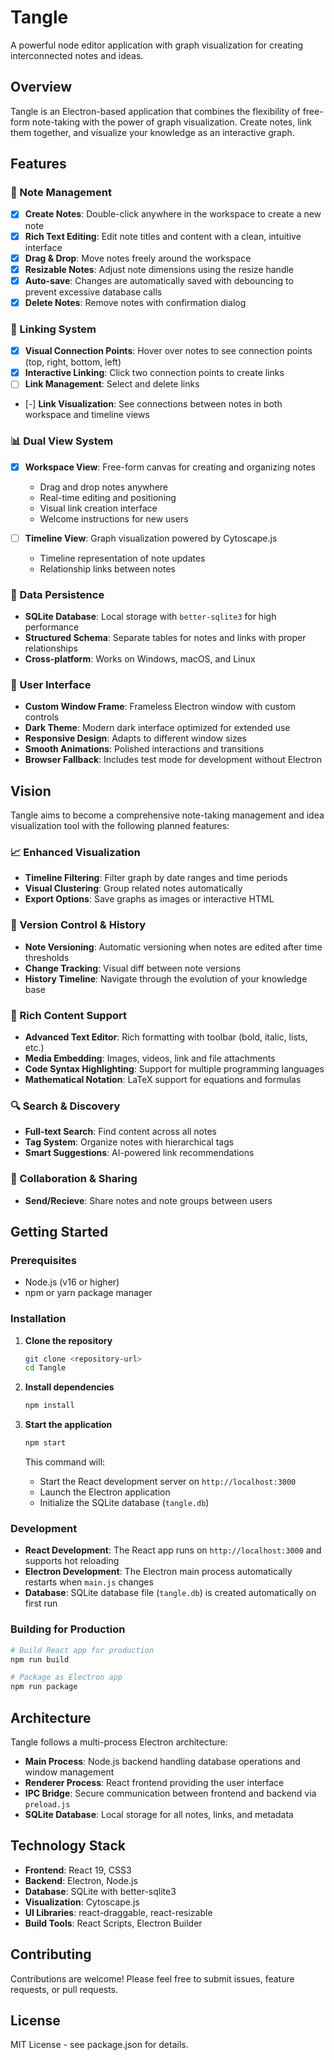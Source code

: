 # Tangle

A powerful node editor application with graph visualization for creating interconnected notes and ideas.

## Overview

Tangle is an Electron-based application that combines the flexibility of free-form note-taking with the power of graph visualization. Create notes, link them together, and visualize your knowledge as an interactive graph.

## Features

### 📝 Note Management
- [x] **Create Notes**: Double-click anywhere in the workspace to create a new note
- [x] **Rich Text Editing**: Edit note titles and content with a clean, intuitive interface
- [x] **Drag & Drop**: Move notes freely around the workspace
- [x] **Resizable Notes**: Adjust note dimensions using the resize handle
- [x] **Auto-save**: Changes are automatically saved with debouncing to prevent excessive database calls
- [x] **Delete Notes**: Remove notes with confirmation dialog

### 🔗 Linking System
- [x] **Visual Connection Points**: Hover over notes to see connection points (top, right, bottom, left)
- [x] **Interactive Linking**: Click two connection points to create links
- [ ] **Link Management**: Select and delete links
- [-] **Link Visualization**: See connections between notes in both workspace and timeline views

### 📊 Dual View System
- [x] **Workspace View**: Free-form canvas for creating and organizing notes
  - Drag and drop notes anywhere
  - Real-time editing and positioning
  - Visual link creation interface
  - Welcome instructions for new users

- [ ] **Timeline View**: Graph visualization powered by Cytoscape.js
  - Timeline representation of note updates
  - Relationship links between notes

### 💾 Data Persistence
- **SQLite Database**: Local storage with `better-sqlite3` for high performance
- **Structured Schema**: Separate tables for notes and links with proper relationships
- **Cross-platform**: Works on Windows, macOS, and Linux

### 🎨 User Interface
- **Custom Window Frame**: Frameless Electron window with custom controls
- **Dark Theme**: Modern dark interface optimized for extended use
- **Responsive Design**: Adapts to different window sizes
- **Smooth Animations**: Polished interactions and transitions
- **Browser Fallback**: Includes test mode for development without Electron

## Vision

Tangle aims to become a comprehensive note-taking management and idea visualization tool with the following planned features:

### 📈 Enhanced Visualization
- **Timeline Filtering**: Filter graph by date ranges and time periods
- **Visual Clustering**: Group related notes automatically
- **Export Options**: Save graphs as images or interactive HTML

### 🔄 Version Control & History
- **Note Versioning**: Automatic versioning when notes are edited after time thresholds
- **Change Tracking**: Visual diff between note versions
- **History Timeline**: Navigate through the evolution of your knowledge base

### 🎨 Rich Content Support
- **Advanced Text Editor**: Rich formatting with toolbar (bold, italic, lists, etc.)
- **Media Embedding**: Images, videos, link and file attachments
- **Code Syntax Highlighting**: Support for multiple programming languages
- **Mathematical Notation**: LaTeX support for equations and formulas

### 🔍 Search & Discovery
- **Full-text Search**: Find content across all notes
- **Tag System**: Organize notes with hierarchical tags
- **Smart Suggestions**: AI-powered link recommendations

### 📱 Collaboration & Sharing
- **Send/Recieve**: Share notes and note groups between users

## Getting Started

### Prerequisites
- Node.js (v16 or higher)
- npm or yarn package manager

### Installation

1. **Clone the repository**
   ```bash
   git clone <repository-url>
   cd Tangle
   ```

2. **Install dependencies**
   ```bash
   npm install
   ```

3. **Start the application**
   ```bash
   npm start
   ```

   This command will:
   - Start the React development server on `http://localhost:3000`
   - Launch the Electron application
   - Initialize the SQLite database (`tangle.db`)

### Development

- **React Development**: The React app runs on `http://localhost:3000` and supports hot reloading
- **Electron Development**: The Electron main process automatically restarts when `main.js` changes
- **Database**: SQLite database file (`tangle.db`) is created automatically on first run

### Building for Production

```bash
# Build React app for production
npm run build

# Package as Electron app
npm run package
```

## Architecture

Tangle follows a multi-process Electron architecture:

- **Main Process**: Node.js backend handling database operations and window management
- **Renderer Process**: React frontend providing the user interface
- **IPC Bridge**: Secure communication between frontend and backend via `preload.js`
- **SQLite Database**: Local storage for all notes, links, and metadata

## Technology Stack

- **Frontend**: React 19, CSS3
- **Backend**: Electron, Node.js
- **Database**: SQLite with better-sqlite3
- **Visualization**: Cytoscape.js
- **UI Libraries**: react-draggable, react-resizable
- **Build Tools**: React Scripts, Electron Builder

## Contributing

Contributions are welcome! Please feel free to submit issues, feature requests, or pull requests.

## License

MIT License - see package.json for details.